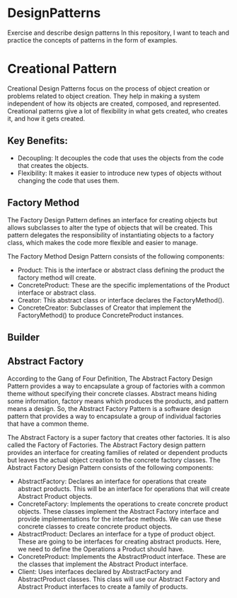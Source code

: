 # DesignPatterns
Exercise and describe design patterns
In this repository, I want to teach and practice the concepts of patterns in the form of examples.

# Creational Pattern
Creational Design Patterns focus on the process of object creation or problems related to object creation. They help in making a system independent of how its objects are created, composed, and represented. Creational patterns give a lot of flexibility in what gets created, who creates it, and how it gets created.
## Key Benefits:
* Decoupling: It decouples the code that uses the objects from the code that creates the objects.
* Flexibility: It makes it easier to introduce new types of objects without changing the code that uses them.
## Factory Method
The Factory Design Pattern defines an interface for creating objects but allows subclasses to alter the type of objects that will be created. This pattern delegates the responsibility of instantiating objects to a factory class, which makes the code more flexible and easier to manage.

The Factory Method Design Pattern consists of the following components:

* Product: This is the interface or abstract class defining the product the factory method will create.
* ConcreteProduct: These are the specific implementations of the Product interface or abstract class.
* Creator: This abstract class or interface declares the FactoryMethod().
* ConcreteCreator: Subclasses of Creator that implement the FactoryMethod() to produce ConcreteProduct instances.

## Builder

## Abstract Factory
According to the Gang of Four Definition, The Abstract Factory Design Pattern provides a way to encapsulate a group of factories with a common theme without specifying their concrete classes.
Abstract means hiding some information, factory means which produces the products, and pattern means a design. So, the Abstract Factory Pattern is a software design pattern that provides a way to encapsulate a group of individual factories that have a common theme.

The Abstract Factory is a super factory that creates other factories. It is also called the Factory of Factories. The Abstract Factory design pattern provides an interface for creating families of related or dependent products but leaves the actual object creation to the concrete factory classes.
The Abstract Factory Design Pattern consists of the following components:

* AbstractFactory: Declares an interface for operations that create abstract products. This will be an interface for operations that will create Abstract Product objects.
* ConcreteFactory: Implements the operations to create concrete product objects. These classes implement the Abstract Factory interface and provide implementations for the interface methods. We can use these concrete classes to create concrete product objects.
* AbstractProduct: Declares an interface for a type of product object. These are going to be interfaces for creating abstract products. Here, we need to define the Operations a Product should have.
* ConcreteProduct: Implements the AbstractProduct interface. These are the classes that implement the Abstract Product interface.
* Client: Uses interfaces declared by AbstractFactory and AbstractProduct classes. This class will use our Abstract Factory and Abstract Product interfaces to create a family of products.
